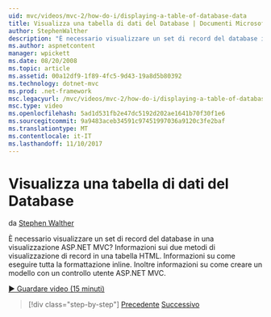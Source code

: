 ```yaml
---
uid: mvc/videos/mvc-2/how-do-i/displaying-a-table-of-database-data
title: Visualizza una tabella di dati del Database | Documenti Microsoft
author: StephenWalther
description: "È necessario visualizzare un set di record del database in una visualizzazione ASP.NET MVC? Informazioni sui due metodi di visualizzazione di record in una tabella HTML. Viene descritto come eseguire le t..."
ms.author: aspnetcontent
manager: wpickett
ms.date: 08/20/2008
ms.topic: article
ms.assetid: 00a12df9-1f89-4fc5-9d43-19a8d5b80392
ms.technology: dotnet-mvc
ms.prod: .net-framework
msc.legacyurl: /mvc/videos/mvc-2/how-do-i/displaying-a-table-of-database-data
msc.type: video
ms.openlocfilehash: 5ad1d531fb2e47dc5192d202ae1641b70f30f1e6
ms.sourcegitcommit: 9a9483aceb34591c97451997036a9120c3fe2baf
ms.translationtype: MT
ms.contentlocale: it-IT
ms.lasthandoff: 11/10/2017
---
```

<a name="displaying-a-table-of-database-data"></a>Visualizza una tabella di dati del Database
====================
da [Stephen Walther](https://github.com/StephenWalther)

È necessario visualizzare un set di record del database in una visualizzazione ASP.NET MVC? Informazioni sui due metodi di visualizzazione di record in una tabella HTML. Informazioni su come eseguire tutta la formattazione inline. Inoltre informazioni su come creare un modello con un controllo utente ASP.NET MVC.

[&#9654; Guardare video (15 minuti)](https://channel9.msdn.com/Blogs/ASP-NET-Site-Videos/displaying-a-table-of-database-data)

>[!div class="step-by-step"]
[Precedente](creating-model-classes-with-linq-to-sql.md)
[Successivo](what-is-aspnet-mvc-80-minute-technical-video-for-developers-building-nerddinner.md)

